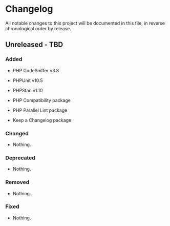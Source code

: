 # Changelog

All notable changes to this project will be documented in this file, in reverse chronological order by release.

## Unreleased - TBD

### Added

- PHP CodeSniffer v3.8

- PHPUnit v10.5

- PHPStan v1.10

- PHP Compatibility package

- PHP Parallel Lint package

- Keep a Changelog package

### Changed

- Nothing.

### Deprecated

- Nothing.

### Removed

- Nothing.

### Fixed

- Nothing.
